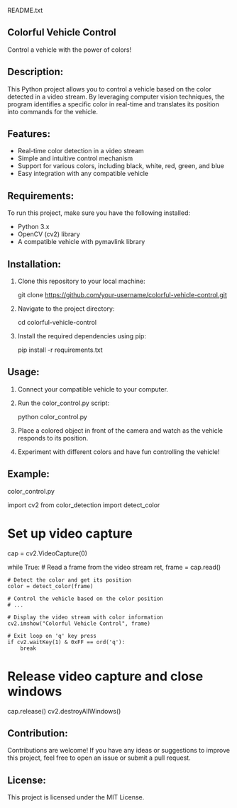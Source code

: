 README.txt

Colorful Vehicle Control
------------------------

Control a vehicle with the power of colors!

Description:
------------
This Python project allows you to control a vehicle based on the color detected in a video stream. By leveraging computer vision techniques, the program identifies a specific color in real-time and translates its position into commands for the vehicle.

Features:
---------
- Real-time color detection in a video stream
- Simple and intuitive control mechanism
- Support for various colors, including black, white, red, green, and blue
- Easy integration with any compatible vehicle

Requirements:
-------------
To run this project, make sure you have the following installed:

- Python 3.x
- OpenCV (cv2) library
- A compatible vehicle with pymavlink library

Installation:
--------------
1. Clone this repository to your local machine:

   git clone https://github.com/your-username/colorful-vehicle-control.git

2. Navigate to the project directory:

   cd colorful-vehicle-control

3. Install the required dependencies using pip:

   pip install -r requirements.txt

Usage:
-------
1. Connect your compatible vehicle to your computer.

2. Run the color_control.py script:

   python color_control.py

3. Place a colored object in front of the camera and watch as the vehicle responds to its position.

4. Experiment with different colors and have fun controlling the vehicle!

Example:
---------
color_control.py

import cv2
from color_detection import detect_color

# Set up video capture
cap = cv2.VideoCapture(0)

while True:
    # Read a frame from the video stream
    ret, frame = cap.read()

    # Detect the color and get its position
    color = detect_color(frame)

    # Control the vehicle based on the color position
    # ...

    # Display the video stream with color information
    cv2.imshow("Colorful Vehicle Control", frame)

    # Exit loop on 'q' key press
    if cv2.waitKey(1) & 0xFF == ord('q'):
        break

# Release video capture and close windows
cap.release()
cv2.destroyAllWindows()

Contribution:
-------------
Contributions are welcome! If you have any ideas or suggestions to improve this project, feel free to open an issue or submit a pull request.

License:
--------
This project is licensed under the MIT License.
